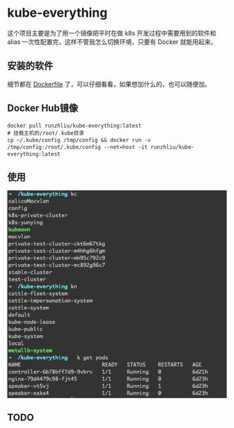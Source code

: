 # kube-everything

这个项目主要是为了用一个镜像把平时在做 k8s 开发过程中需要用到的软件和 alias 一次性配置完，这样不管我怎么切换环境，只要有 Docker 就能用起来。

## 安装的软件

细节都在 [Dockerfile](Dockerfile) 了，可以仔细看看，如果想加什么的，也可以随便加。

## Docker Hub镜像

```shell
docker pull runzhliu/kube-everything:latest
# 挂载主机的/root/.kube目录
cp ~/.kube/config /tmp/config && docker run -v /tmp/config:/root/.kube/config --net=host -it runzhliu/kube-everything:latest
```

## 使用

![img.png](img.png)

## TODO
